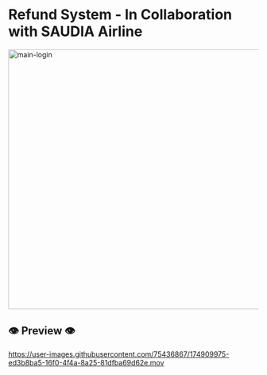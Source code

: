 # Refund System - In Collaboration with SAUDIA Airline

<img width="522" alt="main-login" src="https://user-images.githubusercontent.com/75436867/174908140-f34595c8-a846-4f07-98bc-5a03da4c0228.png">


## 👁 Preview 👁



https://user-images.githubusercontent.com/75436867/174909975-ed3b8ba5-16f0-4f4a-8a25-81dfba69d62e.mov

